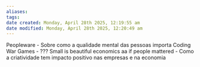 ```yaml
---
aliases: 
tags: 
date created: Monday, April 28th 2025, 12:19:55 am
date modified: Monday, April 28th 2025, 12:20:49 am
---
```

Peopleware - Sobre como a qualidade mental das pessoas importa
Coding War Games - ???
Small is beautiful economics aa if people mattered - Como a criatividade tem impacto positivo nas empresas e na economia
